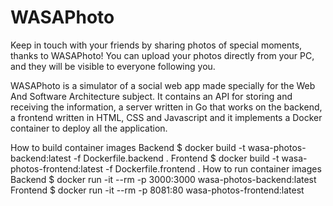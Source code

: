 # WASAPhoto

Keep in touch with your friends by sharing photos of special moments, thanks to WASAPhoto! You can
upload your photos directly from your PC, and they will be visible to everyone following you.

WASAPhoto is a simulator of a social web app made specially for the Web And Software Architecture subject. It contains an API for storing and receiving the information, a server written in Go that works on the backend, a frontend written in HTML, CSS and Javascript and it implements a Docker container to deploy all the application. 

How to build container images
Backend
$ docker build -t wasa-photos-backend:latest -f Dockerfile.backend .
Frontend
$ docker build -t wasa-photos-frontend:latest -f Dockerfile.frontend .
How to run container images
Backend
$ docker run -it --rm -p 3000:3000 wasa-photos-backend:latest
Frontend
$ docker run -it --rm -p 8081:80 wasa-photos-frontend:latest
